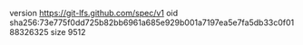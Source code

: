 version https://git-lfs.github.com/spec/v1
oid sha256:73e775f0dd725b82bb6961a685e929b001a7197ea5e7fa5db33c0f0188326325
size 9512

